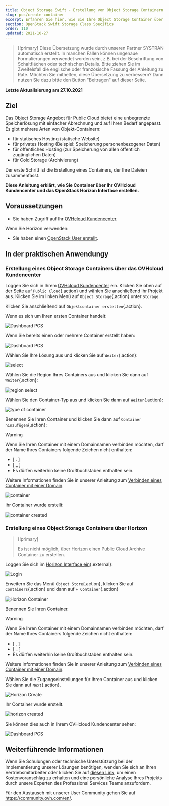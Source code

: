 ```yaml
---
title: Object Storage Swift - Erstellung von Object Storage Containern
slug: pcs/create-container
excerpt: Erfahren Sie hier, wie Sie Ihre Object Storage Container über das OVHcloud Kundencenter erstellen
section: OpenStack Swift Storage Class Specifics
order: 110
updated: 2021-10-27
---
```


> [!primary]
> Diese Übersetzung wurde durch unseren Partner SYSTRAN automatisch erstellt. In manchen Fällen können ungenaue Formulierungen verwendet worden sein, z.B. bei der Beschriftung von Schaltflächen oder technischen Details. Bitte ziehen Sie im Zweifelsfall die englische oder französische Fassung der Anleitung zu Rate. Möchten Sie mithelfen, diese Übersetzung zu verbessern? Dann nutzen Sie dazu bitte den Button "Beitragen" auf dieser Seite.
>

**Letzte Aktualisierung am 27.10.2021**

## Ziel

Das Object Storage Angebot für Public Cloud bietet eine unbegrenzte Speicherlösung mit einfacher Abrechnung und auf Ihren Bedarf angepasst. Es gibt mehrere Arten von Objekt-Containern:

- für statisches Hosting (statische Website)
- für privates Hosting (Beispiel: Speicherung personenbezogener Daten)
- für öffentliches Hosting (zur Speicherung von allen öffentlich zugänglichen Daten)
- für Cold Storage (Archivierung)

Der erste Schritt ist die Erstellung eines Containers, der Ihre Dateien zusammenfasst.

**Diese Anleitung erklärt, wie Sie Container über Ihr OVHcloud Kundencenter und das OpenStack Horizon Interface erstellen.**

## Voraussetzungen

- Sie haben Zugriff auf Ihr [OVHcloud Kundencenter](https://www.ovh.com/auth/?action=gotomanager&from=https://www.ovh.de/&ovhSubsidiary=de).

Wenn Sie Horizon verwenden:

- Sie haben einen [OpenStack User erstellt](https://docs.ovh.com/de/public-cloud/openstack-user-erstellen-loeschen/).

## In der praktischen Anwendungy    

### Erstellung eines Object Storage Containers über das OVHcloud Kundencenter <a name="controlpanel"></a>

Loggen Sie sich in Ihrem [OVHcloud Kundencenter](https://www.ovh.com/auth/?action=gotomanager&from=https://www.ovh.de/&ovhSubsidiary=de) ein. Klicken Sie oben auf der Seite auf `Public Cloud`{.action} und wählen Sie anschließend Ihr Projekt aus. Klicken Sie im linken Menü auf `Object Storage`{.action} unter `Storage`.

Klicken Sie anschließend auf `Objektcontainer erstellen`{.action}.

Wenn es sich um Ihren ersten Container handelt:

![Dashboard PCS](images/create-container-20211005102334181.png)

Wenn Sie bereits einen oder mehrere Container erstellt haben:

![Dashboard PCS](images/create-container-20211005115040834.png)

Wählen Sie Ihre Lösung aus und klicken Sie auf `Weiter`{.action}:

![select](images/create-container-20211005110710249.png)

Wählen Sie die Region Ihres Containers aus und klicken Sie dann auf `Weiter`{.action}:

![region select](images/create-container-20211005110859551.png)

Wählen Sie den Container-Typ aus und klicken Sie dann auf `Weiter`{.action}:

![type of container](images/create-container-20211005111542718.png)

Benennen Sie Ihren Container und klicken Sie dann auf `Container hinzufügen`{.action}:

> [!warning]
>
> Wenn Sie Ihren Container mit einem Domainnamen verbinden möchten, darf der Name Ihres Containers folgende Zeichen nicht enthalten:
>
> - [ . ]
> - [ _ ]
> - Es dürfen weiterhin keine Großbuchstaben enthalten sein.
>
> Weitere Informationen finden Sie in unserer Anleitung zum [Verbinden eines Container mit einer Domain](https://docs.ovh.com/de/storage/einem_object_storage_container_eine_spezifische_domain_zuweisen/).
>

![container](images/create-container-20211005111805966.png)

Ihr Container wurde erstellt:

![container created](images/create-container-20211005112013807.png)

### Erstellung eines Object Storage Containers über Horizon <a name="horizon"></a>

> [!primary]
>
> Es ist nicht möglich, über Horizon einen Public Cloud Archive Container zu erstellen.
>

Loggen Sie sich im [Horizon Interface ein](https://horizon.cloud.ovh.net){.external}:

![Login](images/create-container-20211005155245752.png)

Erweitern Sie das Menü `Object Store`{.action}, klicken Sie auf `Containers`{.action} und dann auf `+ Container`{.action}

![Horizon Container](images/create-container-20211005155704887.png)

Benennen Sie Ihren Container.

> [!warning]
>
> Wenn Sie Ihren Container mit einem Domainnamen verbinden möchten, darf der Name Ihres Containers folgende Zeichen nicht enthalten:
>
> - [ . ]
> - [ _ ]
> - Es dürfen weiterhin keine Großbuchstaben enthalten sein.
>
> Weitere Informationen finden Sie in unserer Anleitung zum [Verbinden eines Container mit einer Domain](https://docs.ovh.com/de/storage/einem_object_storage_container_eine_spezifische_domain_zuweisen/).
>

Wählen Sie die Zugangseinstellungen für Ihren Container aus und klicken Sie dann auf `Next`{.action}.

![Horizon Create](images/create-container-20211005155824902.png)

Ihr Container wurde erstellt.

![horizon created](images/create-container-20211005155936971.png)

Sie können dies auch in Ihrem OVHcloud Kundencenter sehen:

![Dashboard PCS](images/create-container-20211005160503200.png)

## Weiterführende Informationen

Wenn Sie Schulungen oder technische Unterstützung bei der Implementierung unserer Lösungen benötigen, wenden Sie sich an Ihren Vertriebsmitarbeiter oder klicken Sie auf [diesen Link](https://www.ovhcloud.com/de/professional-services/), um einen Kostenvoranschlag zu erhalten und eine persönliche Analyse Ihres Projekts durch unsere Experten des Professional Services Teams anzufordern.

Für den Austausch mit unserer User Community gehen Sie auf <https://community.ovh.com/en/>.
